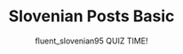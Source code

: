 ---
layout: posts
current: post
title: Slovenian Posts Basic
author: fluent_slovenian95 QUIZ TIME!
tags: 
    - quiz
    - B1
    - A2
    - basic
language: slovenian
published: true

quiz:
  # Everyday conversation questions
  - question: "Kako rečemo 'Can I have the bill, please?' v slovenščini?"
    options:
      - "Lahko dobim račun, prosim?"
      - "Potrebujem račun."
      - "Kje je račun?"
      - "Mi daš račun?"
    right_answer: 0

  - question: "Kaj pomeni 'Dober dan' v angleščini?"
    options:
      - "Good morning"
      - "Good afternoon"
      - "Good evening"
      - "Good night"
    right_answer: 1

  # Fill in the blank challenge
  - question: "Rad/a bi ___ (to drink) vodo."
    options:
      - "piti"
      - "pijem"
      - "pil"
      - "pijajo"
    right_answer: 0

  # Choose the correct response challenge
  - question: "'Kje si?' pomeni kaj v angleščini?"
    options:
      - "'Where are you?'"
      - "'What is your name?'"
      - "'How are you?'"
      - "'Where are you going?'"
    right_answer: 0

  # Vocabulary questions
  - question: "Kaj je slovenska beseda za 'Family'?"
    options:
      - "Družina"
      - "Prijatelji"
      - "Sodelavci"
      - "Sosedje"
    right_answer: 0

  # Fill in the blank challenge
  - question: "'Sem ___ (tired)' po delu."
    options:
      - "'utrujen/a'"
      - "'vesel/a'"
      - "'jezen/a'"
      - "'žalosten/a'"
    right_answer: 0

  # Choose the correct response challenge
  - question: "'Kako si?' pomeni kaj v angleščini?"
    options:
      - "'How are you?'"
      - "'Where are you from?'"
      - "'What do you do?'"
      - "'What time is it?'"
    right_answer: 0

  # Common phrases
  - question: "Kako rečemo 'I don't understand' v slovenščini?"
    options:
      - "Ne razumem."
      - "Ne vem."
      - "Ne želim."
      - "Ne govorim."
    right_answer: 0

  # Challenge with a scenario
  - question: "Če nekdo reče 'Dober tek!', kaj to pomeni?"
    options:
      - "Enjoy your meal!"
      - "Good morning!"
      - "Goodbye!"
      - "Have a nice day!"
    right_answer: 0

  # Additional vocabulary questions
  - question: "Kaj je slovenska beseda za 'Restaurant'?"
    options:
      - "Trgovina"
      - "Restavracija"
      - "Hotel"
      - "Tržnica"
    right_answer: 1

  # Fill in the blank challenge
  - question: "'Vem ___ (to eat) testenine.'"
    options:
      - "'jesti'"
      - "'jedel'"
      - "'jejo'"
      - "'jesti'"
    right_answer: 0

  # Scenario-based challenge
  - question: "'Ali lahko dobim kozarec vode?' pomeni kaj v angleščini?"
    options:
     - "'Can I have a glass of water?'"
     - "'Can I have a cup of coffee?'"
     - "'Can I have some bread?'"
     - "'Can I have a menu, please?'"
    right_answer: 0

  # Fill in the blank challenge
  - question: "Rad/a bi ___ (to eat) jabolko."
    options:
      - "jesti"
      - "jem"
      - "jedel"
      - "jedi"
    right_answer: 0

  # Choose the correct response challenge
  - question: "'Kje si?' means what in English?"
    options:
      - "'Where are you?'"
      - "'What is your name?'"
      - "'How are you?'"
      - "'Where are you going?'"
    right_answer: 0

  # Vocabulary questions
  - question: "What is the Slovenian word for 'Family'?"
    options:
      - "Družina"
      - "Prijatelji"
      - "Sosedje"
      - "Znanstveniki"
    right_answer: 0

  # Fill in the blank challenge
  - question: "'Sem ___ (happy)' danes."
    options:
      - "'srečen/a'"
      - "'žalosten/a'"
      - "'jezen/a'"
      - "'utrujen/a'"
    right_answer: 0

  # Choose the correct response challenge
  - question: "'Kako si?' means what in English?"
    options:
      - "'How are you?'"
      - "'Where are you from?'"
      - "'What do you do?'"
      - "'What time is it?'"
    right_answer: 0

  # Common phrases
  - question: "How do you say 'I don't understand' in Slovenian?"
    options:
      - "Ne razumem."
      - "Ne vem."
      - "Ne želim."
      - "Ne govorim."
    right_answer: 0

  # Challenge with a scenario
  - question: "If someone says 'Dober tek!', what does it mean?"
    options:
      - "Enjoy your meal!"
      - "Good morning!"
      - "Goodbye!"
      - "Have a nice day!"
    right_answer: 0

  # Additional vocabulary questions
  - question: "What is the Slovenian word for 'Restaurant'?"
    options:
      - "Restavracija"
      - "Trgovina"
      - "Hotel"
      - "Tržnica"
    right_answer: 0

  # Fill in the blank challenge
  - question: "'Vem ___ (to drink) sok.'"
    options:
      - "'piti'"
      - "'pijem'"
      - "'pil'"
      - "'pijajo'"
    right_answer: 0

  # Scenario-based challenge
  - question: "'Ali lahko dobim kozarec vode?' means what in English?"
    options:
       - "'Can I have a glass of water?'"
       - "'Can I have a cup of coffee?'"
       - "'Can I have some bread?'"
       - "'Can I have a menu, please?'"
    right_answer: 0
---